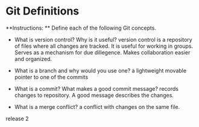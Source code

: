 # Git Definitions

**Instructions: ** Define each of the following Git concepts.

* What is version control?  Why is it useful?
version control is a repository of files where all changes are tracked.
It is useful for working in groups. Serves as a mechanism for due dillegence. Makes collaboration easier and organized.

* What is a branch and why would you use one?
a lightweight movable pointer to one of the commits

* What is a commit? What makes a good commit message?
records changes to repository.  A good message describes the changes.

* What is a merge conflict?
a conflict with changes on the same file.

release 2